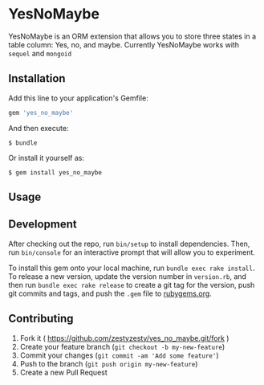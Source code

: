 # YesNoMaybe

YesNoMaybe is an ORM extension that allows you to store three states
in a table column: Yes, no, and maybe. Currently YesNoMaybe works with
`sequel` and `mongoid`

## Installation

Add this line to your application's Gemfile:

```ruby
gem 'yes_no_maybe'
```

And then execute:

    $ bundle

Or install it yourself as:

    $ gem install yes_no_maybe

## Usage


## Development

After checking out the repo, run `bin/setup` to install
dependencies. Then, run `bin/console` for an interactive prompt that
will allow you to experiment. 

To install this gem onto your local machine, run `bundle exec rake
install`. To release a new version, update the version number in
`version.rb`, and then run `bundle exec rake release` to create a git
tag for the version, push git commits and tags, and push the `.gem`
file to [rubygems.org](https://rubygems.org). 

## Contributing

1. Fork it ( https://github.com/zestyzesty/yes_no_maybe.git/fork )
2. Create your feature branch (`git checkout -b my-new-feature`)
3. Commit your changes (`git commit -am 'Add some feature'`)
4. Push to the branch (`git push origin my-new-feature`)
5. Create a new Pull Request
